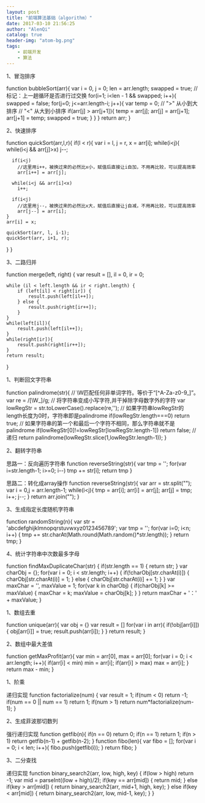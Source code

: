 ```yaml
---
layout: post
title: "前端算法基础（algorithm）"
date: 2017-03-10 21:56:25
author: "AlenQi"
catalog: true
header-img: "atom-bg.png"
tags:
    - 前端开发
    - 算法
---
```


1、冒泡排序

function bubbleSort(arr){
  var i = 0,
      j = 0;
      len = arr.length;
      swapped = true;
      // 标记：上一趟循环是否进行过交换
  for(i=1; i<len - 1 && swapped; i++){
    swapped = false;
    for(j=0; j<=arr.length-i; j++){
      var temp = 0;
      // ">" 从小到大排序
      // "<" 从大到小排序
      if(arr[j] > arr[j+1]){
        temp = arr[j];
        arr[j] = arr[j+1];
        arr[j+1] = temp;
        swapped = true;
      }
    }
  }
  return arr;
}

2、快速排序

function quickSort(arr,l,r){
  if(l < r){
    var i = l, j = r, x = arr[i];
    while(i<j){
      while(i<j && arr[j]>x)
        j--;

      if(i<j)
        //这里用i++，被换过来的必然比x小，赋值后直接让i自加，不用再比较，可以提高效率
        arr[i++] = arr[j];

      while(i<j && arr[i]<x)
        i++;

      if(i<j)
        //这里用j--，被换过来的必然比x大，赋值后直接让j自减，不用再比较，可以提高效率
        arr[j--] = arr[i];
    }
    arr[i] = x;

    quickSort(arr, l, i-1);
    quickSort(arr, i+1, r);
  }
}

3、二路归并

function merge(left, right) {
    var result = [],
        il = 0,
        ir = 0;

    while (il < left.length && ir < right.length) {
        if (left[il] < right[ir]) {
            result.push(left[il++]);
        } else {
            result.push(right[ir++]);
        }
    }
    while(left[il]){
        result.push(left[il++]);
    }
    while(right[ir]){
        result.push(right[ir++]);
    }
    return result;
}

1、判断回文字符串

function palindrome(str){
  // \W匹配任何非单词字符。等价于“[^A-Za-z0-9_]”。
  var re = /[\W_]/g;
  // 将字符串变成小写字符,并干掉除字母数字外的字符
  var lowRegStr = str.toLowerCase().replace(re,'');
  // 如果字符串lowRegStr的length长度为0时，字符串即是palindrome
  if(lowRegStr.length===0) return true;
  // 如果字符串的第一个和最后一个字符不相同，那么字符串就不是palindrome
  if(lowRegStr[0]!=lowRegStr[lowRegStr.length-1]) return false;
  //递归
  return palindrome(lowRegStr.slice(1,lowRegStr.length-1));
}

2、翻转字符串

思路一：反向遍历字符串
function reverseString(str){
  var tmp = '';
  for(var i=str.length-1; i>=0; i--)
    tmp += str[i];
  return tmp
}

思路二：转化成array操作
function reverseString(str){
  var arr = str.split("");
  var i = 0,j = arr.length-1;
  while(i<j){
    tmp = arr[i];
    arr[i] = arr[j];
    arr[j] = tmp;
    i++;
    j--;
  }
  return arr.join("");
}

3、生成指定长度随机字符串

function randomString(n){
  var str = 'abcdefghijklmnopqrstuvwxyz0123456789';
  var tmp = '';
  for(var i=0; i<n; i++) {
    tmp += str.charAt(Math.round(Math.random()*str.length));
  }
  return tmp;
}


4、统计字符串中次数最多字母

function findMaxDuplicateChar(str) {
  if(str.length == 1) {
    return str;
  }
  var charObj = {};
  for(var i = 0; i < str.length; i++) {
    if(!charObj[str.charAt(i)]) {
      charObj[str.charAt(i)] = 1;
    } else {
      charObj[str.charAt(i)] += 1;
    }
  }
  var maxChar = '',
      maxValue = 1;
  for(var k in charObj) {
    if(charObj[k] >= maxValue) {
      maxChar = k;
      maxValue = charObj[k];
    }
  }
  return maxChar + '：' + maxValue;
}

1、数组去重

function unique(arr){
  var obj = {}
  var result = []
  for(var i in arr){
    if(!obj[arr[i]]){
      obj[arr[i]] = true;
      result.push(arr[i]);
    }
  }
  return result;
}

2、数组中最大差值

function getMaxProfit(arr){
  var min = arr[0],
      max = arr[0];
  for(var i = 0; i < arr.length; i++){
    if(arr[i] < min) min = arr[i];
    if(arr[i] > max) max = arr[i];
  }
  return max - min;
}

1、阶乘

递归实现
function factorialize(num) {
  var result = 1;
  if(num < 0) return -1;
  if(num == 0 || num == 1) return 1;
  if(num > 1) return num*factorialize(num-1);
}

2、生成菲波那切数列

强行递归实现
function getfib(n){
  if(n == 0) return 0;
  if(n == 1) return 1;
  if(n > 1) return getfib(n-1) + getfib(n-2);
}
function fibo(len){
    var fibo = [];
    for(var i = 0; i < len; i++){
      fibo.push(getfib(i));
    }
    return fibo;
}

3、二分查找

递归实现
function binary_search2(arr, low, high, key) {
  if(low > high) return -1;
  var mid = parseInt((low + high)/2);
  if(key == arr[mid]) {
    return mid;
  } else if(key > arr[mid]) {
    return binary_search2(arr, mid+1, high, key);
  } else if(key < arr[mid]) {
    return binary_search2(arr, low, mid-1, key);
  }
}
